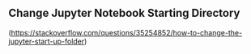 ## Change Jupyter Notebook Starting Directory
(https://stackoverflow.com/questions/35254852/how-to-change-the-jupyter-start-up-folder)

